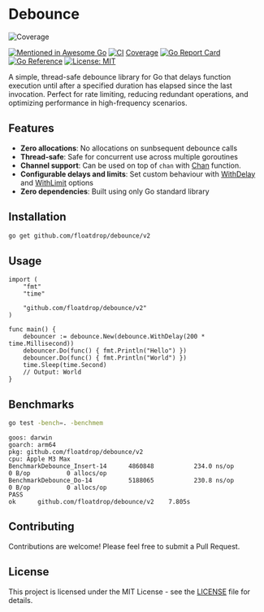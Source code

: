 # Debounce
![Coverage](https://img.shields.io/badge/Coverage-100.0-brightgreen)

[![Mentioned in Awesome Go](https://awesome.re/mentioned-badge.svg)](https://github.com/avelino/awesome-go)
[![CI](https://github.com/floatdrop/debounce/actions/workflows/ci.yaml/badge.svg)](https://github.com/floatdrop/debounce/actions/workflows/ci.yaml)
[Coverage](https://img.shields.io/badge/Coverage-1-red)
[![Go Report Card](https://goreportcard.com/badge/github.com/floatdrop/debounce)](https://goreportcard.com/report/github.com/floatdrop/debounce)
[![Go Reference](https://pkg.go.dev/badge/github.com/floatdrop/debounce/v2.svg)](https://pkg.go.dev/github.com/floatdrop/debounce/v2)
[![License: MIT](https://img.shields.io/badge/License-MIT-yellow.svg)](https://opensource.org/licenses/MIT)

A simple, thread-safe debounce library for Go that delays function execution until after a specified duration has elapsed since the last invocation. Perfect for rate limiting, reducing redundant operations, and optimizing performance in high-frequency scenarios.

## Features

- **Zero allocations**: No allocations on sunbsequent debounce calls
- **Thread-safe**: Safe for concurrent use across multiple goroutines
- **Channel support**: Can be used on top of `chan` with [Chan](https://pkg.go.dev/github.com/floatdrop/debounce/v2#Chan) function.
- **Configurable delays and limits**: Set custom behaviour with [WithDelay](https://pkg.go.dev/github.com/floatdrop/debounce/v2#WithDelay) and [WithLimit](https://pkg.go.dev/github.com/floatdrop/debounce/v2#WithLimit) options
- **Zero dependencies**: Built using only Go standard library

## Installation

```bash
go get github.com/floatdrop/debounce/v2
```

## Usage

```golang
import (
	"fmt"
	"time"

	"github.com/floatdrop/debounce/v2"
)

func main() {
	debouncer := debounce.New(debounce.WithDelay(200 * time.Millisecond))
	debouncer.Do(func() { fmt.Println("Hello") })
	debouncer.Do(func() { fmt.Println("World") })
	time.Sleep(time.Second)
	// Output: World
}
```

## Benchmarks

```bash
go test -bench=. -benchmem
```

```
goos: darwin
goarch: arm64
pkg: github.com/floatdrop/debounce/v2
cpu: Apple M3 Max
BenchmarkDebounce_Insert-14    	 4860848	       234.0 ns/op	       0 B/op	       0 allocs/op
BenchmarkDebounce_Do-14        	 5188065	       230.8 ns/op	       0 B/op	       0 allocs/op
PASS
ok  	github.com/floatdrop/debounce/v2	7.805s
```

## Contributing

Contributions are welcome! Please feel free to submit a Pull Request.

## License

This project is licensed under the MIT License - see the [LICENSE](LICENSE) file for details.
